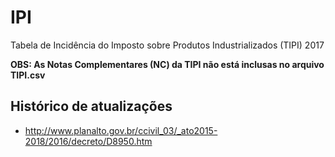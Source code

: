 # IPI

Tabela de Incidência do Imposto sobre Produtos Industrializados (TIPI) 2017

**OBS: As Notas Complementares (NC) da TIPI não está inclusas no arquivo TIPI.csv**

## Histórico de atualizações

* http://www.planalto.gov.br/ccivil_03/_ato2015-2018/2016/decreto/D8950.htm
